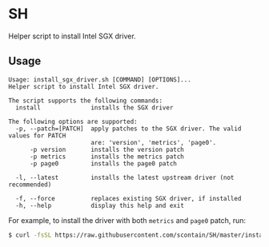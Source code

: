 # SH

Helper script to install Intel SGX driver.

## Usage

```
Usage: install_sgx_driver.sh [COMMAND] [OPTIONS]...
Helper script to install Intel SGX driver.

The script supports the following commands:
  install              installs the SGX driver

The following options are supported:
  -p, --patch=[PATCH]  apply patches to the SGX driver. The valid values for PATCH
                       are: 'version', 'metrics', 'page0'.
      -p version       installs the version patch
      -p metrics       installs the metrics patch
      -p page0         installs the page0 patch

  -l, --latest         installs the latest upstream driver (not recommended)

  -f, --force          replaces existing SGX driver, if installed
  -h, --help           display this help and exit
```

For example, to install the driver with both `metrics` and `page0` patch, run:

```bash
$ curl -fsSL https://raw.githubusercontent.com/scontain/SH/master/install_sgx_driver.sh | bash -s - install -p metrics -p page0
```
